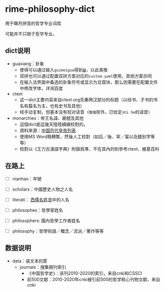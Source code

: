 # rime-philosophy-dict
用于朙月拼音的哲学专业词库

可能并不只限于哲学专业。

## dict说明

- guaxiang：卦象
  - 使得可以通过输入`guimeigua`得到`䷵`，以此类推
  - 双拼也可以通过配置双拼方案对应的`custom.yaml`使用，其他方案亦同
  - 在输入法界面中备选的卦象符号或显示为豆腐块，那么则需要在配置文件中修改字体，详询百度
- ctext
  - 这一dict主要内容来自ctext.org先秦两汉部分的标题（以经书、子书的书名和篇名为主，也有史书及其他）
  - 经手动复制，但基本没有校对读音（`噬嗑`除外，已给定`shi he`的读音）
- monarchies：帝王名諱、廟號及其他
  - 這個dict是這幾天陸陸續續校對的。
  - 資料來源：[中国历代皇帝列表](http://xh.5156edu.com/page/z2295m3375j18869.html)
  - 使用MS Word簡轉繁，然後人工校對（如后／後、寜／甯以及錯別字等等）
  - 校對以《王力古漢語字典》附錄爲準，不在其內的則參考ctext、維基百科

## 在路上

- [ ] nianhao：年號
- [ ] scholars：中國歷史人物之人名
- [ ] literati： [西儒名姓资](https://alainalan.github.io/Aid-to-the-Names-and-Surnames-of-Western-Literati/)中的人名
- [ ] philosophes：哲學家姓名
- [ ] philosophers: 國內哲學工作者姓名
- [ ] philosophy：哲學術語／概念／流派／著作等等


## 数据说明

- data：装文本的筐
  - journals：搜集期刊索引
     - 《中国哲学史》：该刊2010-2020的索引，来自cnki和CSSCI
     - 前500文献：2010-2020年cnki被引前500的哲学核心刊物文献，来自cnki
